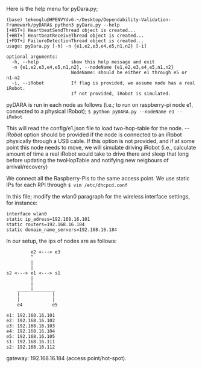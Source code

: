 Here is the help menu for pyDara.py;

```
(base) tekeoglu@HPENVYdv6:~/Desktop/Dependability-Validation-Framework/pyDARA$ python3 pyDara.py --help
[+HST+] HeartbeatSendThread object is created...
[+HRT+] HeartbeatReceiveThread object is created...
[+FDT+] FailureDetectionThread object is created...
usage: pyDara.py [-h] -n {e1,e2,e3,e4,e5,n1,n2} [-i]

optional arguments:
  -h, --help            show this help message and exit
  -n {e1,e2,e3,e4,e5,n1,n2}, --nodeName {e1,e2,e3,e4,e5,n1,n2}
                        NodeName: should be either e1 through e5 or n1-n2
  -i, --iRobot          If flag is provided, we assume node has a real iRobot.
                        If not provided, iRobot is simulated.

```


pyDARA is run in each node as follows (i.e.; to run on raspberry-pi node e1, connected to a physical iRobot);
```$ python pyDARA.py --nodeName e1 --iRobot```

This will read the config/e1.json file to load two-hop-table for the node.
*--iRobot* option should be provided if the node is connected to an iRobot physically through a USB cable.
If this option is not provided, and if at some point this node needs to move, we will simulate driving iRobot (i.e., calculate amount of time a real iRobot would take to drive there and sleep that long before updating the twoHopTable and notifying new neigbours of arrival/recovery) 


We connect all the Raspberry-Pis to the same access point. 
We use static IPs for each RPI through
```$ vim /etc/dhcpcd.conf```

In this file; modify the wlan0 paragraph for the wireless interface settings, for instance:
```
interface wlan0
static ip_adress=192.168.16.101
static routers=192.168.16.184
static domain_name_servers=192.168.16.184
```

In our setup, the ips of nodes are as follows:

```
         e2 <---> e3
         ^
         |
         |
s2 <---> e1 <---> s1
         |
         |
    _____|________
    |            |
    |            |
    e4           e5
```

```
e1: 192.168.16.101
e2: 192.168.16.102
e3: 192.168.16.103
e4: 192.168.16.104
e5: 192.168.16.105
s1: 192.168.16.111
s2: 192.168.16.112
```

gateway: 192.168.16.184 (access point/hot-spot).

